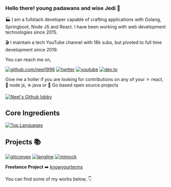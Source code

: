 ### Hello there! young padawans and wise Jedi 🌠

:factory: I am a fullstack developer capable of crafting applications with Golang, Springboot, Node JS and React. I have been working with web development technologies since 2015. 

:clapper: I maintain a tech YouTube channel with 18k subs, but pivoted to full time development since 2019. 

You can reach me on,

[![github.com/neel1996](https://img.shields.io/badge/GitHub-100000?style=for-the-badge&logo=github&logoColor=white)](https://github.com/neel1996)
[![twitter](https://img.shields.io/badge/Twitter-1DA1F2?style=for-the-badge&logo=twitter&logoColor=white
)](https://twitter.com/neeldev96)
[![youtube](https://img.shields.io/badge/YouTube-FF0000?style=for-the-badge&logo=youtube&logoColor=white)](https://www.youtube.com/user/itassistors)
[![dev.to](https://img.shields.io/badge/dev.to-0A0A0A?style=for-the-badge&logo=dev.to&logoColor=white
)](https://dev.to/neeldev96)

Give me a holler if you are looking for contributions on any of your :atom_symbol: react, 🚀 node js, :coffee: java or 🐹 Go based open source projects 

[![Neel's Github lobby](https://github-readme-stats-git-master.neel1996.vercel.app/api?username=neel1996&count_private=true&show_icons=true&theme=cobalt)](https://github.com/neel1996?tab=repositories)

## Core Ingredients
[![Top Languages](https://github-readme-stats-git-master-neel1996.vercel.app/api/top-langs/?username=neel1996&hide=html,css,c,c%2B%2B&layout=compact&theme=cobalt)](https://github.com/neel1996)

## Projects :books:

[![gitconvex](https://github-readme-stats-git-master.neel1996.vercel.app/api/pin/?username=neel1996&repo=gitconvex&theme=cobalt)](https://github.com/neel1996/gitconvex)
[![langline](https://github-readme-stats-git-master.neel1996.vercel.app/api/pin/?username=neel1996&repo=langline&theme=cobalt)](https://github.com/neel1996/langline)
[![mimock](https://github-readme-stats-git-master.neel1996.vercel.app/api/pin/?username=arbindo&repo=mimock&theme=cobalt)](https://github.com/arbindo/mimock)

**Freelance Project** ➡️ [knowyourterms](https://knowyourterms.com/)


You can find some of my works below, :point_down:
